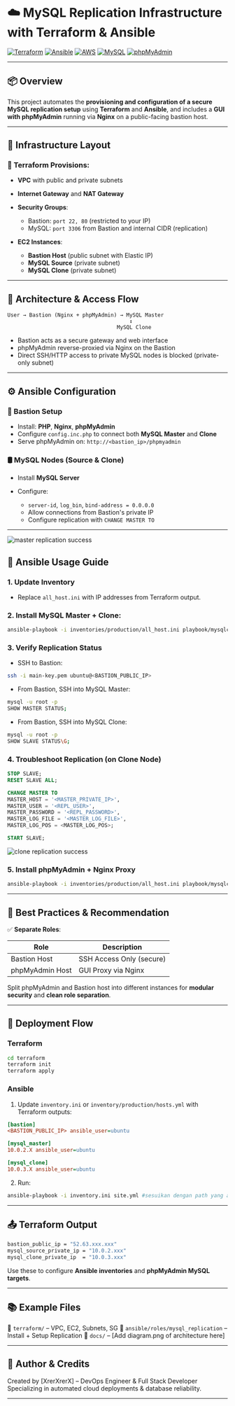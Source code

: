 <!-- @format -->

# ☁️ MySQL Replication Infrastructure with Terraform & Ansible

[![Terraform](https://img.shields.io/badge/IaC-Terraform-623CE4?logo=terraform)](https://www.terraform.io/)
[![Ansible](https://img.shields.io/badge/Config-Ansible-EE0000?logo=ansible)](https://www.ansible.com/)
[![AWS](https://img.shields.io/badge/Cloud-AWS-232F3E?logo=amazonaws)](https://aws.amazon.com/)
[![MySQL](https://img.shields.io/badge/Database-MySQL-4479A1?logo=mysql)](https://www.mysql.com/)
[![phpMyAdmin](https://img.shields.io/badge/GUI-phpMyAdmin-F47920?logo=phpmyadmin)](https://www.phpmyadmin.net/)

---

## 📦 Overview

This project automates the **provisioning and configuration of a secure MySQL replication setup** using **Terraform** and **Ansible**, and includes a **GUI with phpMyAdmin** running via **Nginx** on a public-facing bastion host.

---

## 🧱 Infrastructure Layout

### 🔧 Terraform Provisions:

- **VPC** with public and private subnets
- **Internet Gateway** and **NAT Gateway**
- **Security Groups**:

  - Bastion: `port 22, 80` (restricted to your IP)
  - MySQL: `port 3306` from Bastion and internal CIDR (replication)

- **EC2 Instances**:

  - **Bastion Host** (public subnet with Elastic IP)
  - **MySQL Source** (private subnet)
  - **MySQL Clone** (private subnet)

---

## 🔁 Architecture & Access Flow

```
User → Bastion (Nginx + phpMyAdmin) → MySQL Master
                                       ↕
                                   MySQL Clone
```

- Bastion acts as a secure gateway and web interface
- phpMyAdmin reverse-proxied via Nginx on the Bastion
- Direct SSH/HTTP access to private MySQL nodes is blocked (private-only subnet)

---

## ⚙️ Ansible Configuration

### 🔐 Bastion Setup

- Install: **PHP**, **Nginx**, **phpMyAdmin**
- Configure `config.inc.php` to connect both **MySQL Master** and **Clone**
- Serve phpMyAdmin on: `http://<bastion_ip>/phpmyadmin`

### 🛢️ MySQL Nodes (Source & Clone)

- Install **MySQL Server**
- Configure:

  - `server-id`, `log_bin`, `bind-address = 0.0.0.0`
  - Allow connections from Bastion's private IP
  - Configure replication with `CHANGE MASTER TO`

---

![master replication success](../../docs/master_slave_node.jpg)

## 📘 Ansible Usage Guide

### 1. Update Inventory

- Replace `all_host.ini` with IP addresses from Terraform output.

### 2. Install MySQL Master + Clone:

```bash
ansible-playbook -i inventories/production/all_host.ini playbook/mysqlclone/deploy/mysql-master-clone.yaml
```

### 3. Verify Replication Status

- SSH to Bastion:

```bash
ssh -i main-key.pem ubuntu@<BASTION_PUBLIC_IP>
```

- From Bastion, SSH into MySQL Master:

```bash
mysql -u root -p
SHOW MASTER STATUS;
```

- From Bastion, SSH into MySQL Clone:

```bash
mysql -u root -p
SHOW SLAVE STATUS\G;
```

### 4. Troubleshoot Replication (on Clone Node)

```sql
STOP SLAVE;
RESET SLAVE ALL;

CHANGE MASTER TO
MASTER_HOST = '<MASTER_PRIVATE_IP>',
MASTER_USER = '<REPL_USER>',
MASTER_PASSWORD = '<REPL_PASSWORD>',
MASTER_LOG_FILE = '<MASTER_LOG_FILE>',
MASTER_LOG_POS = <MASTER_LOG_POS>;

START SLAVE;
```

![clone replication success](../../docs/master_mysql_node.jpg)

### 5. Install phpMyAdmin + Nginx Proxy

```bash
ansible-playbook -i inventories/production/all_host.ini playbook/mysqlclone/deploy/php-nginx-phpmyadmin.yaml
```

---

## 🧠 Best Practices & Recommendation

✅ **Separate Roles**:

| Role            | Description              |
| --------------- | ------------------------ |
| Bastion Host    | SSH Access Only (secure) |
| phpMyAdmin Host | GUI Proxy via Nginx      |

Split phpMyAdmin and Bastion host into different instances for **modular security** and **clean role separation**.

---

## 🧪 Deployment Flow

### Terraform

```bash
cd terraform
terraform init
terraform apply
```

### Ansible

1. Update `inventory.ini` or `inventory/production/hosts.yml` with Terraform outputs:

```ini
[bastion]
<BASTION_PUBLIC_IP> ansible_user=ubuntu

[mysql_master]
10.0.2.X ansible_user=ubuntu

[mysql_clone]
10.0.3.X ansible_user=ubuntu
```

2. Run:

```bash
ansible-playbook -i inventory.ini site.yml #sesuikan dengan path yang ada
```

---

## 📤 Terraform Output

```bash
bastion_public_ip = "52.63.xxx.xxx"
mysql_source_private_ip = "10.0.2.xxx"
mysql_clone_private_ip  = "10.0.3.xxx"
```

Use these to configure **Ansible inventories** and **phpMyAdmin MySQL targets**.

---

## 📚 Example Files

📂 `terraform/` – VPC, EC2, Subnets, SG
📂 `ansible/roles/mysql_replication` – Install + Setup Replication
📂 `docs/` – \[Add diagram.png of architecture here]

---

## 🧠 Author & Credits

Created by \[XrerXrerX] – DevOps Engineer & Full Stack Developer
Specializing in automated cloud deployments & database reliability.

---
